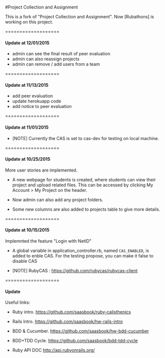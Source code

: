 #Project Collection and Assignment

This is a fork of "Project Collection and Assignment". Now [Rubathons] is working on this project.

===================
#### Update at 12/01/2015
 
 - admin can see the final result of peer evaluation
 - admin can also reassign projects
 - admin can remove / add users from a team

===================
#### Update at 11/13/2015

 - add peer evaluation
 - update herokuapp code
 - add notice to peer evaluation

===================
#### Update at 11/01/2015

 - [NOTE] Currently the CAS is set to cas-dev for testing on local machine.

===================
#### Update at 10/25/2015

More user stories are implemented. 

 - A new webpage for students is created, where students can view their project and upload related files. This can be accessed by clicking My Account > My Project on the header.

 - Now admin can also add any project folders. 

 - Some new columns are also added to projects table to give more details. 


===================
#### Update at 10/15/2015

Implemnted the feature "Login with NetID"

 - A global variable in application_controller.rb, named `CAS_ENABLED`, is added to enble CAS. For the testing propose, you can make it false to disable CAS

 - [NOTE] RubyCAS : https://github.com/rubycas/rubycas-client


===================
#### Update

Useful links:

 - Ruby intro.     https://github.com/saasbook/ruby-calisthenics
 - Rails Intro.    https://github.com/saasbook/hw-rails-intro
 - BDD & Cucumber. https://github.com/saasbook/hw-bdd-cucumber
 - BDD+TDD Cycle.  https://github.com/saasbook/bdd-tdd-cycle

 - Ruby API DOC    http://api.rubyonrails.org/
